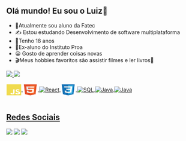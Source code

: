 ## Olá mundo! Eu sou o Luiz👾

- 📕Atualmente sou aluno da Fatec
- ✍ Estou estudando Desenvolvimento de software multiplataforma
- 🎉Tenho 18 anos
- 📘Ex-aluno do Instituto Proa
- 😀 Gosto de aprender coisas novas
- 🎬Meus hobbies favoritos são assistir filmes e ler livros📙


<div>
  <a href="https://github.com/luiz4513">
  <img height="150em" src="https://github-readme-stats.vercel.app/api?username=luiz4513&show_icons=true&theme=dark&include_all_commits=true&count_private=true"/>
  <img height="150em" src="https://github-readme-stats.vercel.app/api/top-langs/?username=luiz4513&layout=compact&langs_count=7&theme=dark"/>
</div>
 
  
<div style="display: inline_block"><br>
  <img align="center" alt="Js" height="30" width="40" src="https://raw.githubusercontent.com/devicons/devicon/master/icons/javascript/javascript-plain.svg">
  <img align="center" alt="HTML" height="30" width="40" src="https://raw.githubusercontent.com/devicons/devicon/master/icons/html5/html5-original.svg">
  <img align="center" alt="React" height="30" width="40" src="https://cdn.jsdelivr.net/gh/devicons/devicon/icons/react/react-original.svg">
  <img align="center" alt="CSS" height="30" width="40" src="https://raw.githubusercontent.com/devicons/devicon/master/icons/css3/css3-original.svg">
  <img align="center" alt="SQL" height="30" width="40" src="https://cdn.jsdelivr.net/gh/devicons/devicon/icons/mysql/mysql-plain.svg">
  <img align="center" alt="Java" height="60" width="40" src="https://cdn.jsdelivr.net/gh/devicons/devicon/icons/java/java-original.svg">
  <img align="center" alt="Java" height="60" width="40" src="https://cdn.jsdelivr.net/gh/devicons/devicon/icons/python/python-original.svg">
</div>
 <br>
  
  ## Redes Sociais
  <div>   
  <a href="https://www.instagram.com/luiz_badain/" target="_blank"><img src="https://img.shields.io/badge/-Instagram-%23E4405F?style=for-the-badge&logo=instagram&logoColor=white" target="_blank"></a>
  <a href=https://www.linkedin.com/in/luiz-felipy-badain-oliveira-costa/ target="_blank"><img src="https://img.shields.io/badge/-LinkedIn-%230077B5?style=for-the-badge&logo=linkedin&logoColor=white" target="_blank"></a>   
  <a href ="luizbadain02@gmail.com"><img src="https://img.shields.io/badge/-Gmail-%23333?style=for-the-badge&logo=gmail&logoColor=white" target="_blank"></a>  
  </div> 
  

    
    
  
